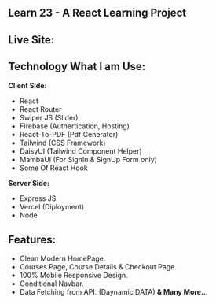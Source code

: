 ## Learn 23 - A React Learning Project

## Live Site:

## Technology What I am Use:

**Client Side:**

- React
- React Router
- Swiper JS (Slider)
- Firebase (Authertication, Hosting)
- React-To-PDF (Pdf Generator)
- Tailwind (CSS Framework)
- DaisyUI (Tailwind Component Helper)
- MambaUI (For SignIn & SignUp Form only)
- Some Of React Hook

**Server Side:**

- Express JS
- Vercel (Diployment)
- Node

## Features:

- Clean Modern HomePage.
- Courses Page, Course Details & Checkout Page.
- 100% Mobile Responsive Design.
- Conditional Navbar.
- Data Fetching from API. (Daynamic DATA)
  **& Many More...**
